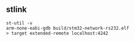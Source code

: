 
stlink
------

```
st-util -v
arm-none-eabi-gdb build/stm32-network-rs232.elf
> target extended-remote localhost:4242
```
